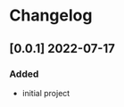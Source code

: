 # Changelog
<!-- https://keepachangelog.com/en/1.0.0/ -->

## [0.0.1]  2022-07-17
### Added
- initial project